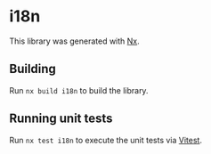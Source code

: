 # i18n

This library was generated with [Nx](https://nx.dev).

## Building

Run `nx build i18n` to build the library.

## Running unit tests

Run `nx test i18n` to execute the unit tests via [Vitest](https://vitest.dev/).
